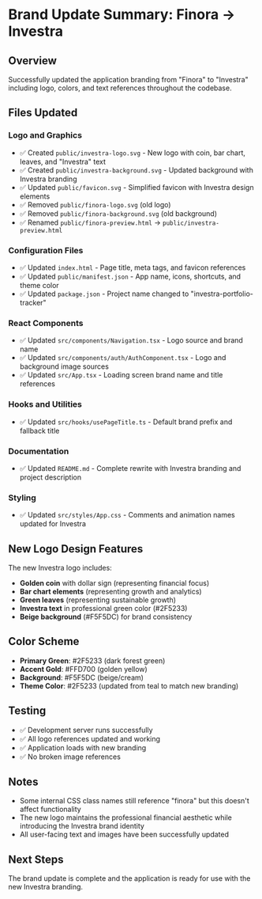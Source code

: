 # Brand Update Summary: Finora → Investra

## Overview
Successfully updated the application branding from "Finora" to "Investra" including logo, colors, and text references throughout the codebase.

## Files Updated

### Logo and Graphics
- ✅ Created `public/investra-logo.svg` - New logo with coin, bar chart, leaves, and "Investra" text
- ✅ Created `public/investra-background.svg` - Updated background with Investra branding
- ✅ Updated `public/favicon.svg` - Simplified favicon with Investra design elements
- ✅ Removed `public/finora-logo.svg` (old logo)
- ✅ Removed `public/finora-background.svg` (old background)
- ✅ Renamed `public/finora-preview.html` → `public/investra-preview.html`

### Configuration Files
- ✅ Updated `index.html` - Page title, meta tags, and favicon references
- ✅ Updated `public/manifest.json` - App name, icons, shortcuts, and theme color
- ✅ Updated `package.json` - Project name changed to "investra-portfolio-tracker"

### React Components
- ✅ Updated `src/components/Navigation.tsx` - Logo source and brand name
- ✅ Updated `src/components/auth/AuthComponent.tsx` - Logo and background image sources
- ✅ Updated `src/App.tsx` - Loading screen brand name and title references

### Hooks and Utilities
- ✅ Updated `src/hooks/usePageTitle.ts` - Default brand prefix and fallback title

### Documentation
- ✅ Updated `README.md` - Complete rewrite with Investra branding and project description

### Styling
- ✅ Updated `src/styles/App.css` - Comments and animation names updated for Investra

## New Logo Design Features
The new Investra logo includes:
- **Golden coin** with dollar sign (representing financial focus)
- **Bar chart elements** (representing growth and analytics)
- **Green leaves** (representing sustainable growth)
- **Investra text** in professional green color (#2F5233)
- **Beige background** (#F5F5DC) for brand consistency

## Color Scheme
- **Primary Green**: #2F5233 (dark forest green)
- **Accent Gold**: #FFD700 (golden yellow)
- **Background**: #F5F5DC (beige/cream)
- **Theme Color**: #2F5233 (updated from teal to match new branding)

## Testing
- ✅ Development server runs successfully
- ✅ All logo references updated and working
- ✅ Application loads with new branding
- ✅ No broken image references

## Notes
- Some internal CSS class names still reference "finora" but this doesn't affect functionality
- The new logo maintains the professional financial aesthetic while introducing the Investra brand identity
- All user-facing text and images have been successfully updated

## Next Steps
The brand update is complete and the application is ready for use with the new Investra branding.
